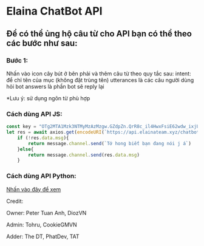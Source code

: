 # Elaina ChatBot API
## Để có thể ủng hộ câu từ cho API bạn có thể theo các bước như sau:

### Bước 1:
Nhấn vào icon cây bút ở bên phải và thêm câu từ theo quy tắc sau:
intent: để chỉ tên của mục (không đặt trùng tên)
utterances là các câu người dùng hỏi bot
answers là phần bot sẽ reply lại

*Lưu ý: sử dụng ngôn từ phù hợp

###  Cách dùng API JS:
```js
const key = "OTg2MTA1Mzk3NTMyMzAzMzgw.GZdpZn.QrR8c_il4HwxFsiE62wdw_ixjUJPadXmQALfxU"
let res = await axios.get(encodeURI(`https://api.elainateam.xyz/chatbot?key=${key}&msg=${message.content}`));
    if (!res.data.msg){
        return message.channel.send(`Tớ hong biết bạn đang nói j á`)
    }else{
        return message.channel.send(res.data.msg)
    }
```

###  Cách dùng API Python:
[Nhấn vào đây để xem](https://github.com/duongtuan303030/elainaapi)

Credit: 

Owner: Peter Tuan Anh, DiozVN

Admin: Tohru, CookieGMVN

Adder: The DT, PhatDev, TAT
